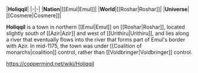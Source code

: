 |**Holiqqil**|
|-|-|
|**Nation**|[[Emul\|Emul]]|
|**World**|[[Roshar\|Roshar]]|
|**Universe**|[[Cosmere\|Cosmere]]|

**Holiqqil** is a town in northern [[Emul\|Emul]] on [[Roshar\|Roshar]], located slightly south of [[Azir\|Azir]] and west of [[Urithiru\|Urithiru]], and lies along a river that eventually flows into the river that forms part of Emul's border with Azir.
In mid-1175, the town was under [[Coalition of monarchs\|coalition]] control, rather than [[Voidbringer\|Voidbringer]] control.



https://coppermind.net/wiki/Holiqqil